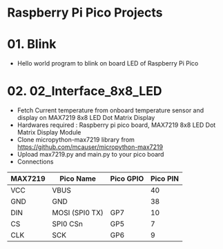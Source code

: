# Raspberry Pi Pico Projects

# 01. Blink
* Hello world program to blink on board LED of Raspberry Pi Pico

# 02. 02_Interface_8x8_LED
* Fetch Current temperature from onboard temperature sensor and display on MAX7219 8x8 LED Dot Matrix Display
* Hardwares required : Raspberry pi pico board, MAX7219 8x8 LED Dot Matrix Display Module
* Clone micropython-max7219 library from https://github.com/mcauser/micropython-max7219
* Upload max7219.py and main.py to your pico board
* Connections

|MAX7219|Pico Name|Pico GPIO|Pico PIN|
|-|-|-|-|
|VCC|VBUS||40|
|GND|GND||38|
|DIN|MOSI (SPI0 TX)|GP7|10|
|CS|SPI0 CSn|GP5|7|
|CLK|SCK|GP6|9|